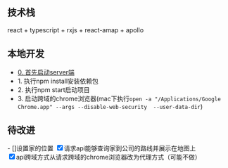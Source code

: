 <h2>技术栈</h2>
<p>react + typescript + rxjs + react-amap + apollo</p>
<h2>本地开发</h2>
<ul>
  <li><a href="">0. 首先启动server端</a></li>
  <li>1. 执行npm install安装依赖包</li>
  <li>2. 执行npm start启动项目</li>
  <li>3.
    启动跨域的chrome浏览器(mac下执行<code>open -a "/Applications/Google Chrome.app" --args --disable-web-security  --user-data-dir</code>)
  </li>
</ul>
<h2>待改进</h2>
- []设置家的位置
<input type="checkbox" checked>请求api能够查询家到公司的路线并展示在地图上</input> <br>
<input type="checkbox" checked>api跨域方式从请求跨域的chrome浏览器改为代理方式（可能不做）</input> <br>
